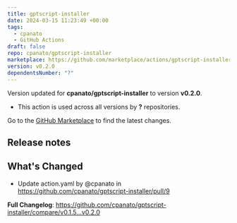 ```yaml
---
title: gptscript-installer
date: 2024-03-15 11:23:49 +00:00
tags:
  - cpanato
  - GitHub Actions
draft: false
repo: cpanato/gptscript-installer
marketplace: https://github.com/marketplace/actions/gptscript-installer
version: v0.2.0
dependentsNumber: "?"
---
```



Version updated for **cpanato/gptscript-installer** to version **v0.2.0**.
- This action is used across all versions by **?** repositories.

Go to the [GitHub Marketplace](https://github.com/marketplace/actions/gptscript-installer) to find the latest changes.

## Release notes

## What's Changed
* Update action.yaml by @cpanato in https://github.com/cpanato/gptscript-installer/pull/9


**Full Changelog**: https://github.com/cpanato/gptscript-installer/compare/v0.1.5...v0.2.0
